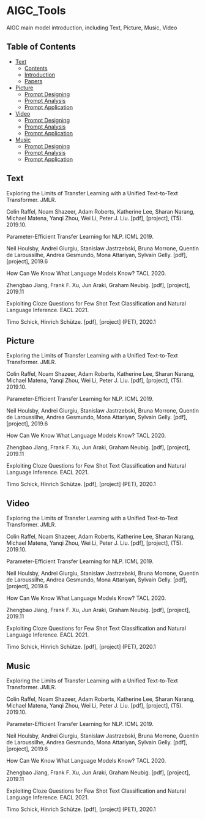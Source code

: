 # AIGC_Tools
AIGC main model introduction, including Text, Picture, Music, Video
## Table of Contents
- [Text](#text)
  - [Contents](#contents)
  - [Introduction](#introduction)
  - [Papers](#papers)
- [Picture](#picture)
  - [Prompt Designing](#prompt-designing)
  - [Prompt Analysis](#prompt-analysis)
  - [Prompt Application](#prompt-application)
- [Video](#video)
  - [Prompt Designing](#prompt-designing)
  - [Prompt Analysis](#prompt-analysis)
  - [Prompt Application](#prompt-application)
- [Music](#music)
  - [Prompt Designing](#prompt-designing)
  - [Prompt Analysis](#prompt-analysis)
  - [Prompt Application](#prompt-application)

## Text
Exploring the Limits of Transfer Learning with a Unified Text-to-Text Transformer. JMLR.  

Colin Raffel, Noam Shazeer, Adam Roberts, Katherine Lee, Sharan Narang, Michael Matena, Yanqi Zhou, Wei Li, Peter J. Liu. [pdf], [project], (T5). 2019.10.

Parameter-Efficient Transfer Learning for NLP. ICML 2019.  

Neil Houlsby, Andrei Giurgiu, Stanislaw Jastrzebski, Bruna Morrone, Quentin de Laroussilhe, Andrea Gesmundo, Mona Attariyan, Sylvain Gelly. [pdf], [project], 2019.6

How Can We Know What Language Models Know? TACL 2020.  

Zhengbao Jiang, Frank F. Xu, Jun Araki, Graham Neubig. [pdf], [project], 2019.11

Exploiting Cloze Questions for Few Shot Text Classification and Natural Language Inference. EACL 2021.  

Timo Schick, Hinrich Schütze. [pdf], [project] (PET), 2020.1




## Picture
Exploring the Limits of Transfer Learning with a Unified Text-to-Text Transformer. JMLR.  

Colin Raffel, Noam Shazeer, Adam Roberts, Katherine Lee, Sharan Narang, Michael Matena, Yanqi Zhou, Wei Li, Peter J. Liu. [pdf], [project], (T5). 2019.10.

Parameter-Efficient Transfer Learning for NLP. ICML 2019.  

Neil Houlsby, Andrei Giurgiu, Stanislaw Jastrzebski, Bruna Morrone, Quentin de Laroussilhe, Andrea Gesmundo, Mona Attariyan, Sylvain Gelly. [pdf], [project], 2019.6

How Can We Know What Language Models Know? TACL 2020.  

Zhengbao Jiang, Frank F. Xu, Jun Araki, Graham Neubig. [pdf], [project], 2019.11

Exploiting Cloze Questions for Few Shot Text Classification and Natural Language Inference. EACL 2021.  

Timo Schick, Hinrich Schütze. [pdf], [project] (PET), 2020.1




## Video
Exploring the Limits of Transfer Learning with a Unified Text-to-Text Transformer. JMLR.  

Colin Raffel, Noam Shazeer, Adam Roberts, Katherine Lee, Sharan Narang, Michael Matena, Yanqi Zhou, Wei Li, Peter J. Liu. [pdf], [project], (T5). 2019.10.

Parameter-Efficient Transfer Learning for NLP. ICML 2019.  

Neil Houlsby, Andrei Giurgiu, Stanislaw Jastrzebski, Bruna Morrone, Quentin de Laroussilhe, Andrea Gesmundo, Mona Attariyan, Sylvain Gelly. [pdf], [project], 2019.6

How Can We Know What Language Models Know? TACL 2020.  

Zhengbao Jiang, Frank F. Xu, Jun Araki, Graham Neubig. [pdf], [project], 2019.11

Exploiting Cloze Questions for Few Shot Text Classification and Natural Language Inference. EACL 2021.  

Timo Schick, Hinrich Schütze. [pdf], [project] (PET), 2020.1



## Music

Exploring the Limits of Transfer Learning with a Unified Text-to-Text Transformer. JMLR.  

Colin Raffel, Noam Shazeer, Adam Roberts, Katherine Lee, Sharan Narang, Michael Matena, Yanqi Zhou, Wei Li, Peter J. Liu. [pdf], [project], (T5). 2019.10.

Parameter-Efficient Transfer Learning for NLP. ICML 2019.  

Neil Houlsby, Andrei Giurgiu, Stanislaw Jastrzebski, Bruna Morrone, Quentin de Laroussilhe, Andrea Gesmundo, Mona Attariyan, Sylvain Gelly. [pdf], [project], 2019.6

How Can We Know What Language Models Know? TACL 2020.  

Zhengbao Jiang, Frank F. Xu, Jun Araki, Graham Neubig. [pdf], [project], 2019.11

Exploiting Cloze Questions for Few Shot Text Classification and Natural Language Inference. EACL 2021.  

Timo Schick, Hinrich Schütze. [pdf], [project] (PET), 2020.1



